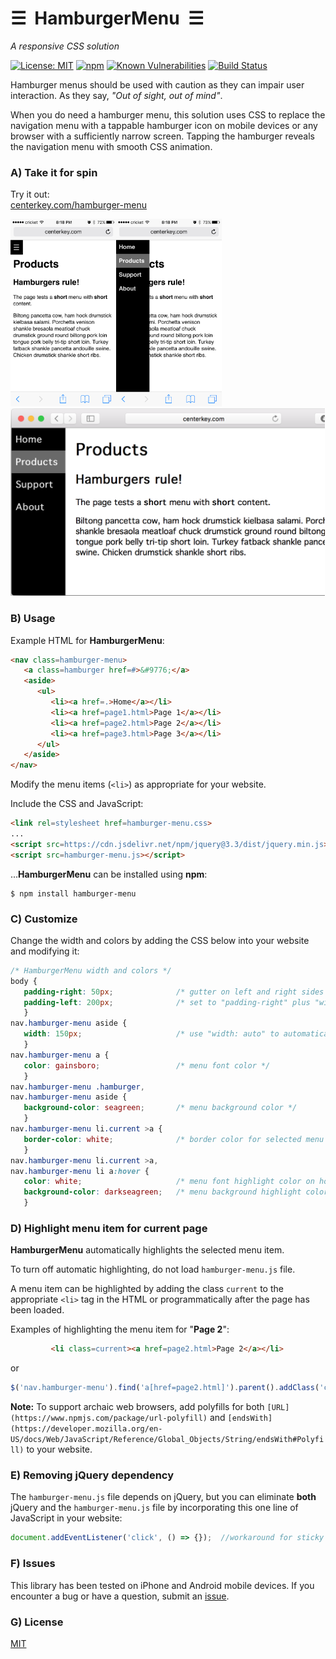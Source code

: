 # &#9776;&nbsp; HamburgerMenu &nbsp;&#9776;
*A responsive CSS solution*

[![License: MIT](https://img.shields.io/badge/License-MIT-blue.svg)](https://github.com/center-key/hamburger-menu/blob/master/LICENSE.txt)
[![npm](https://img.shields.io/npm/v/hamburger-menu.svg)](https://www.npmjs.com/package/hamburger-menu)
[![Known Vulnerabilities](https://snyk.io/test/github/center-key/hamburger-menu/badge.svg)](https://snyk.io/test/github/center-key/hamburger-menu)
[![Build Status](https://travis-ci.org/center-key/hamburger-menu.svg)](https://travis-ci.org/center-key/hamburger-menu)

Hamburger menus should be used with caution as they can impair user interaction.  As they say, *"Out of sight, out of mind"*.

When you do need a hamburger menu, this solution uses CSS to replace the navigation menu with a tappable hamburger icon on mobile devices or any browser with a sufficiently narrow screen.  Tapping the hamburger reveals the navigation menu with smooth CSS animation.

### A) Take it for spin

Try it out:<br>
[centerkey.com/hamburger-menu](http://centerkey.com/hamburger-menu/spec)

<kbd><img src=https://raw.githubusercontent.com/center-key/hamburger-menu/master/screenshots/mobile-hamburger.png height=300 alt=screenshot align=left></kbd>
<kbd><img src=https://raw.githubusercontent.com/center-key/hamburger-menu/master/screenshots/mobile-menu.png      height=300 alt=screenshot></kbd>
<kbd><img src=https://raw.githubusercontent.com/center-key/hamburger-menu/master/screenshots/desktop-menu.png     height=300 alt=screenshot></kbd>

### B) Usage

Example HTML for **HamburgerMenu**:

```html
<nav class=hamburger-menu>
   <a class=hamburger href=#>&#9776;</a>
   <aside>
      <ul>
         <li><a href=.>Home</a></li>
         <li><a href=page1.html>Page 1</a></li>
         <li><a href=page2.html>Page 2</a></li>
         <li><a href=page3.html>Page 3</a></li>
      </ul>
   </aside>
</nav>
````

Modify the menu items (`<li>`) as appropriate for your website.

Include the CSS and JavaScript:

```html
<link rel=stylesheet href=hamburger-menu.css>
...
<script src=https://cdn.jsdelivr.net/npm/jquery@3.3/dist/jquery.min.js></script>
<script src=hamburger-menu.js></script>
```

...**HamburgerMenu** can be installed using **npm**:

```
$ npm install hamburger-menu
```

### C) Customize

Change the width and colors by adding the CSS below into your website and modifying it:

```css
/* HamburgerMenu width and colors */
body {
   padding-right: 50px;              /* gutter on left and right sides of the main content */
   padding-left: 200px;              /* set to "padding-right" plus "width" of aside */
   }
nav.hamburger-menu aside {
   width: 150px;                     /* use "width: auto" to automatically adjust to menu items */
   }
nav.hamburger-menu a {
   color: gainsboro;                 /* menu font color */
   }
nav.hamburger-menu .hamburger,
nav.hamburger-menu aside {
   background-color: seagreen;       /* menu background color */
   }
nav.hamburger-menu li.current >a {
   border-color: white;              /* border color for selected menu item */
   }
nav.hamburger-menu li.current >a,
nav.hamburger-menu li a:hover {
   color: white;                     /* menu font highlight color on hover */
   background-color: darkseagreen;   /* menu background highlight color on hover */
   }
```

### D) Highlight menu item for current page

**HamburgerMenu** automatically highlights the selected menu item.

To turn off automatic highlighting, do not load `hamburger-menu.js` file.

A menu item can be highlighted by adding the class `current` to the appropriate `<li>` tag in the
HTML or programmatically after the page has been loaded.

Examples of highlighting the menu item for "**Page 2**":

```html
         <li class=current><a href=page2.html>Page 2</a></li>
````

or

```javascript
$('nav.hamburger-menu').find('a[href=page2.html]').parent().addClass('current');
````

**Note:**
To support archaic web browsers, add polyfills for both
`[URL](https://www.npmjs.com/package/url-polyfill)`
and
`[endsWith](https://developer.mozilla.org/en-US/docs/Web/JavaScript/Reference/Global_Objects/String/endsWith#Polyfill)`
to your website.

### E) Removing jQuery dependency

The `hamburger-menu.js` file depends on jQuery, but you can eliminate **both** jQuery and the `hamburger-menu.js` file by incorporating this one line of JavaScript in your website:

```javascript
document.addEventListener('click', () => {});  //workaround for sticky hover on mobile
```

### F) Issues

This library has been tested on iPhone and Android mobile devices.
If you encounter a bug or have a question, submit an [issue](https://github.com/center-key/hamburger-menu/issues).

### G) License

[MIT](LICENSE.txt)
